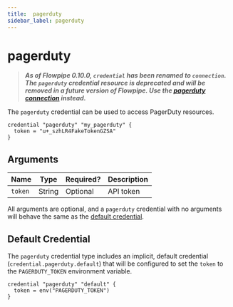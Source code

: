 ```yaml
---
title:  pagerduty
sidebar_label: pagerduty
---
```


# pagerduty

> ***As of Flowpipe 0.10.0, `credential` has been renamed to `connection`.  The `pagerduty` credential resource is deprecated and will be removed in a future version of Flowpipe. Use the [pagerduty connection](/docs/reference/config-files/connection/pagerduty) instead.***

The `pagerduty` credential can be used to access PagerDuty resources.

```hcl
credential "pagerduty" "my_pagerduty" {
  token = "u+_szhLR4FakeTokenGZSA"
}
```

## Arguments

| Name            | Type    | Required?| Description
|-----------------|---------|----------|-------------------
| `token`         |  String | Optional | API token

All arguments are optional, and a `pagerduty` credential with no arguments will behave the same as the [default credential](#default-credential).

## Default Credential

The `pagerduty` credential type includes an implicit, default credential (`credential.pagerduty.default`) that will be configured to set the `token` to the `PAGERDUTY_TOKEN` environment variable.

```hcl
credential "pagerduty" "default" {
  token = env("PAGERDUTY_TOKEN")
}
```
